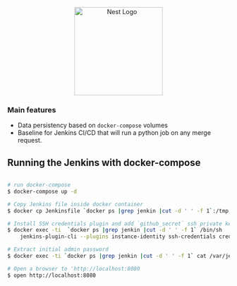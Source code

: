 <p align="center">
  <a href="https://www.jenkins.io" target="blank"><img src="https://www.jenkins.io/images/logo-title-opengraph.png" width="200" alt="Nest Logo" /></a>
</p>


### Main features

- Data persistency based on `docker-compose` volumes
- Baseline for Jenkins CI/CD that will run a python job on any merge request.

## Running the Jenkins with docker-compose

```bash

# run docker-compose
$ docker-compose up -d

# Copy Jenkins file inside docker container
$ docker cp Jenkinsfile `docker ps |grep jenkin |cut -d ' ' -f 1`:/tmp

# Install SSH credentials plugin and add `github_secret` ssh private key to access github
$ docker exec -ti  `docker ps |grep jenkin |cut -d ' ' -f 1` /bin/sh
    jenkins-plugin-cli --plugins instance-identity ssh-credentials credentials

# Extract initial admin password
$ docker exec -ti `docker ps |grep jenkin |cut -d ' ' -f 1` cat /var/jenkins_home/secrets/initialAdminPassword

# Open a browser to 'http://localhost:8080
$ open http://localhost:8080
```
